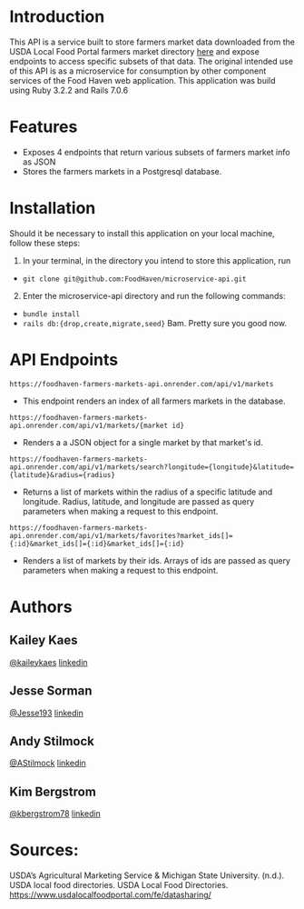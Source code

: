# Introduction
This API is a service built to store farmers market data downloaded from the USDA Local Food Portal farmers market directory [here](https://www.usdalocalfoodportal.com/fe/datasharing/) and expose endpoints to access specific subsets of that data. The original intended use of this API is as a microservice for consumption by other component services of the Food Haven web application. This application was build using Ruby 3.2.2 and Rails 7.0.6

# Features
* Exposes 4 endpoints that return various subsets of farmers market info as JSON
* Stores the farmers markets in a Postgresql database. 

# Installation

Should it be necessary to install this application on your local machine, follow these steps: 
1. In your terminal, in the directory you intend to store this application, run 
 - ```git clone git@github.com:FoodHaven/microservice-api.git```
2. Enter the microservice-api directory and run the following commands: 
 - ```bundle install```
 - ```rails db:{drop,create,migrate,seed}```
Bam. Pretty sure you good now. 

# API Endpoints
`https://foodhaven-farmers-markets-api.onrender.com/api/v1/markets`
- This endpoint renders an index of all farmers markets in the database. 

`https://foodhaven-farmers-markets-api.onrender.com/api/v1/markets/{market id}`
- Renders a a JSON object for a single market by that market's id.

`https://foodhaven-farmers-markets-api.onrender.com/api/v1/markets/search?longitude={longitude}&latitude={latitude}&radius={radius}`
- Returns a list of markets within the radius of a specific latitude and longitude. Radius, latitude, and longitude are passed as query parameters when making a request to this endpoint.

`https://foodhaven-farmers-markets-api.onrender.com/api/v1/markets/favorites?market_ids[]={:id}&market_ids[]={:id}&market_ids[]={:id}`
- Renders a list of markets by their ids. Arrays of ids are passed as query parameters when making a request to this endpoint. 

# Authors 
## Kailey Kaes
[@kaileykaes](https://github.com/kaileykaes) [linkedin](https://www.linkedin.com/in/kaileykaes/)

## Jesse Sorman
[@Jesse193](https://github.com/Jesse193) [linkedin](https://www.linkedin.com/in/jesse-sorman/)

## Andy Stilmock
[@AStilmock](https://github.com/AStilmock) [linkedin](https://www.linkedin.com/in/andrew-stilmock-9ba598270/)

## Kim Bergstrom
[@kbergstrom78](https://github.com/kbergstrom78) [linkedin](https://www.linkedin.com/in/kimberley-bergstrom/)

# Sources: 
USDA’s Agricultural Marketing Service &amp; Michigan State University. (n.d.). USDA local food directories. USDA Local Food Directories. https://www.usdalocalfoodportal.com/fe/datasharing/ 